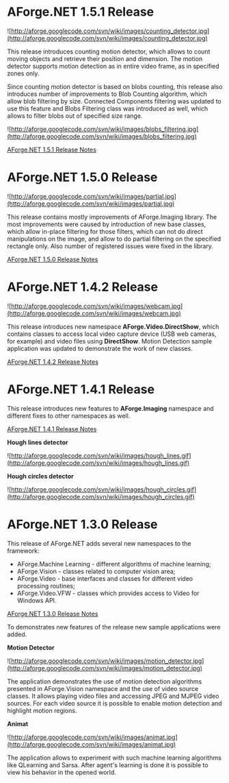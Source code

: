 # AForge.NET 1.5.1 Release #

![http://aforge.googlecode.com/svn/wiki/images/counting_detector.jpg](http://aforge.googlecode.com/svn/wiki/images/counting_detector.jpg)

This release introduces counting motion detector, which allows to count moving objects and retrieve their position and dimension. The motion detector supports motion detection as in entire video frame, as in specified zones only.

Since counting motion detector is based on blobs counting, this release also introduces number of improvements to Blob Counting algorithm, which allow blob filtering by size. Connected Components filtering was updated to use this feature and Blobs Filtering class was introduced as well, which allows to filter blobs out of specified size range.

![http://aforge.googlecode.com/svn/wiki/images/blobs_filtering.jpg](http://aforge.googlecode.com/svn/wiki/images/blobs_filtering.jpg)

[AForge.NET 1.5.1 Release Notes](http://aforge.googlecode.com/svn/tags/AForge-1.5.1/Release%20notes.txt)



# AForge.NET 1.5.0 Release #

![http://aforge.googlecode.com/svn/wiki/images/partial.jpg](http://aforge.googlecode.com/svn/wiki/images/partial.jpg)

This release contains mostly improvements of AForge.Imaging library. The most improvements were caused by introduction of new base classes, which allow in-place filtering for those filters, which can not do direct manipulations on the image, and allow to do partial filtering on the specified rectangle only. Also number of registered issues were fixed in the library.

[AForge.NET 1.5.0 Release Notes](http://aforge.googlecode.com/svn/tags/AForge-1.5.0/Release%20notes.txt)



# AForge.NET 1.4.2 Release #

![http://aforge.googlecode.com/svn/wiki/images/webcam.jpg](http://aforge.googlecode.com/svn/wiki/images/webcam.jpg)

This release introduces new namespace **AForge.Video.DirectShow**, which contains classes to access local video capture device (USB web cameras, for example) and video files using **DirectShow**. Motion Detection sample application was updated to demonstrate the work of new classes.

[AForge.NET 1.4.2 Release Notes](http://aforge.googlecode.com/svn/tags/AForge-1.4.2/Release%20notes.txt)



# AForge.NET 1.4.1 Release #

This release introduces new features to **AForge.Imaging** namespace and different fixes to other namespaces as well.

[AForge.NET 1.4.1 Release Notes](http://aforge.googlecode.com/svn/tags/AForge-1.4.1/Release%20notes.txt)

**Hough lines detector**

![http://aforge.googlecode.com/svn/wiki/images/hough_lines.gif](http://aforge.googlecode.com/svn/wiki/images/hough_lines.gif)

**Hough circles detector**

![http://aforge.googlecode.com/svn/wiki/images/hough_circles.gif](http://aforge.googlecode.com/svn/wiki/images/hough_circles.gif)



# AForge.NET 1.3.0 Release #

This release of AForge.NET adds several new namespaces to the framework:
  * AForge.Machine Learning - different algorithms of machine learning;
  * AForge.Vision - classes related to computer vision area;
  * AForge.Video - base interfaces and classes for different video processing routines;
  * AForge.Video.VFW - classes which provides access to Video for Windows API.

[AForge.NET 1.3.0 Release Notes](http://aforge.googlecode.com/svn/tags/AForge-1.3.0/Release%20notes.txt)

To demonstrates new features of the release new sample applications were added.

**Motion Detector**

![http://aforge.googlecode.com/svn/wiki/images/motion_detector.jpg](http://aforge.googlecode.com/svn/wiki/images/motion_detector.jpg)

The application demonstrates the use of motion detection algorithms presented in AForge.Vision namespace and the use of video source classes. It allows playing video files and accessing JPEG and MJPEG video sources. For each video source it is possible to enable motion detection and highlight motion regions.

**Animat**

![http://aforge.googlecode.com/svn/wiki/images/animat.jpg](http://aforge.googlecode.com/svn/wiki/images/animat.jpg)

The application allows to experiment with such machine learning algorithms like QLearning and Sarsa. After agent's learning is done it is possible to view his behavior in the opened world.